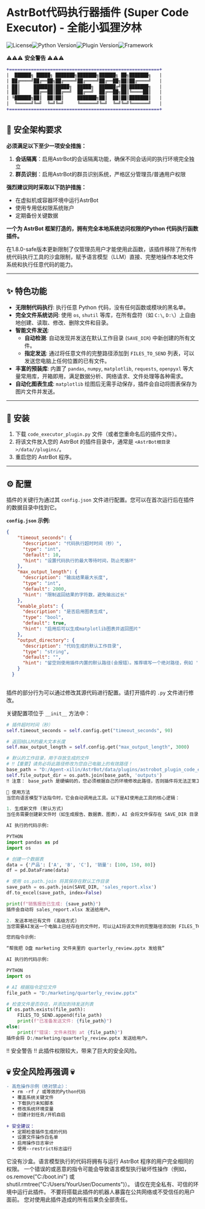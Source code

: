 # AstrBot代码执行器插件 (Super Code Executor) - 全能小狐狸汐林

![License](https://img.shields.io/badge/license-Apache--2.0-blue.svg)![Python Version](https://img.shields.io/badge/python-3.10%2B-orange.svg)![Plugin Version](https://img.shields.io/badge/version-1.8.0--safe-brightgreen)![Framework](https://img.shields.io/badge/framework-AstrBot-D72C4D)

⚠️⚠️⚠️ **安全警告** ⚠️⚠️⚠️

```diff
+=======================================================+
|  ██████╗ █████╗ ███████╗███████╗██████╗ ██╗███████╗   |
| ██╔════╝██╔══██╗██╔════╝██╔════╝██╔══██╗██║██╔════╝   |
| ██║     ███████║█████╗  █████╗  ██████╔╝██║███████╗   |
| ██║     ██╔══██║██╔══╝  ██╔══╝  ██╔══██╗██║╚════██║   |
| ╚██████╗██║  ██║██║     ███████╗██║  ██║██║███████║   |
|  ╚═════╝╚═╝  ╚═╝╚═╝     ╚══════╝╚═╝  ╚═╝╚═╝╚══════╝   |
+=======================================================+
```

## 🔐 安全架构要求
**必须满足以下至少一项安全措施：**
1. **会话隔离**：启用AstrBot的会话隔离功能，确保不同会话间的执行环境完全独立
2. **群员识别**：启用AstrBot的群员识别系统，严格区分管理员/普通用户权限

**强烈建议同时采取以下防护措施：**
- 在虚拟机或容器环境中运行AstrBot
- 使用专用低权限系统账户
- 定期备份关键数据

**一个为 AstrBot 框架打造的，拥有完全本地系统访问权限的Python 代码执行函数插件。**

在1.8.0-safe版本更新限制了仅管理员用户才能使用此函数，该插件移除了所有传统代码执行工具的沙盒限制，赋予语言模型（LLM）直接、完整地操作本地文件系统和执行任意代码的能力。

---

## ✨ 特色功能

*   **无限制代码执行**: 执行任意 Python 代码，没有任何函数或模块的黑名单。
*   **完全文件系统访问**: 使用 `os`, `shutil` 等库，在所有盘符（如 `C:\`, `D:\`）上自由地创建、读取、修改、删除文件和目录。
*   **智能文件发送**:
    *   **自动检测**: 自动发现并发送在默认工作目录 (`SAVE_DIR`) 中新创建的所有文件。
    *   **指定发送**: 通过将任意文件的完整路径添加到 `FILES_TO_SEND` 列表，可以发送您电脑上任何位置的已有文件。
*   **丰富的预装库**: 内置了 `pandas`, `numpy`, `matplotlib`, `requests`, `openpyxl` 等大量常用库，开箱即用，满足数据分析、网络请求、文件处理等各种需求。
*   **自动化图表生成**: `matplotlib` 绘图后无需手动保存，插件会自动将图表保存为图片文件并发送。

---

## 🚀 安装

1.  下载 `code_executor_plugin.py` 文件（或者您重命名后的插件文件）。
2.  将该文件放入您的 AstrBot 的插件目录中，通常是 `<AstrBot根目录>/data//plugins/`。
3.  重启您的 AstrBot 程序。

---

## ⚙️ 配置


插件的关键行为通过其 `config.json` 文件进行配置。您可以在首次运行后在插件的数据目录中找到它。

**`config.json` 示例:**

```json
{
    "timeout_seconds": {
      "description": "代码执行超时时间（秒）",
      "type": "int",
      "default": 10,
      "hint": "设置代码执行的最大等待时间，防止死循环"
    },
    "max_output_length": {
      "description": "输出结果最大长度",
      "type": "int",
      "default": 2000,
      "hint": "限制返回结果的字符数，避免输出过长"
    },
    "enable_plots": {
      "description": "是否启用图表生成",
      "type": "bool",
      "default": true,
      "hint": "启用后可以生成matplotlib图表并返回图片"
    },
    "output_directory": {
      "description": "代码生成的默认工作目录",
      "type": "string",
      "default": "",
      "hint": "留空则使用插件内置的默认路径(会报错）。推荐填写一个绝对路径，例如 'D:/my_ai_outputs' 或 '/home/user/ai_outputs'。AI将在此目录中创建和读取文件。"
    }
  }
  
```

插件的部分行为可以通过修改其源代码进行配置。请打开插件的 `.py` 文件进行修改。

关键配置项位于 `__init__` 方法中：

```python
# 插件超时时间（秒）
self.timeout_seconds = self.config.get("timeout_seconds", 90)

# 返回给LLM的最大文本长度
self.max_output_length = self.config.get("max_output_length", 3000)

# 默认的工作目录，用于存放生成的文件
# ‼️【重要】请务必将此路径修改为您自己电脑上的有效路径！
base_path = "D:/Agent-xilin/AstrBot/data/plugins/astrobot_plugin_code_executor"
self.file_output_dir = os.path.join(base_path, 'outputs')
‼️ 注意： base_path 是硬编码的，您必须根据自己的环境修改此路径，否则插件将无法正常工作。

📖 使用方法
当您向语言模型下达指令时，它会自动调用此工具。以下是AI使用此工具的核心逻辑：

1. 生成新文件 (默认方式)
当任务需要创建新文件时（如生成报告、数据表、图表），AI 会将文件保存在 SAVE_DIR 目录中。插件会自动检测到这些新文件并发送给您。

AI 执行的代码示例:

PYTHON
import pandas as pd
import os

# 创建一个数据表
data = {'产品': ['A', 'B', 'C'], '销量': [100, 150, 80]}
df = pd.DataFrame(data)

# 使用 os.path.join 将其保存在默认工作目录
save_path = os.path.join(SAVE_DIR, 'sales_report.xlsx')
df.to_excel(save_path, index=False)

print(f"销售报告已生成: {save_path}")
插件会自动将 sales_report.xlsx 发送给用户。

2. 发送本地已有文件 (高级方式)
当您需要AI发送一个电脑上已经存在的文件时，可以让AI将该文件的完整路径添加到 FILES_TO_SEND 列表中。

您的指令示例:

“帮我把 D盘 marketing 文件夹里的 quarterly_review.pptx 发给我”

AI 执行的代码示例:

PYTHON
import os

# AI 根据指令定位文件
file_path = "D:/marketing/quarterly_review.pptx"

# 检查文件是否存在，并添加到待发送列表
if os.path.exists(file_path):
    FILES_TO_SEND.append(file_path)
    print(f"已准备发送文件: {file_path}")
else:
    print(f"错误: 文件未找到 at {file_path}")
插件会将 D:/marketing/quarterly_review.pptx 发送给用户。
```

‼️ 安全警告 ‼️
此插件权限较大，带来了巨大的安全风险。
## 💀 安全风险再强调 💀

```diff
- 高危操作示例（绝对禁止）：
  • rm -rf / 或等效的Python代码
  • 覆盖系统关键文件
  • 下载执行未知脚本
  • 修改系统环境变量
  • 创建计划任务/开机自启
  
+ 安全建议：
  • 定期检查插件生成的代码
  • 设置文件操作白名单
  • 启用操作日志审计
  • 使用--restrict标志运行
```
它没有沙盒。语言模型执行的代码将拥有与运行 AstrBot 程序的用户完全相同的权限。
一个错误的或恶意的指令可能会导致语言模型执行破坏性操作（例如，os.remove("C:/boot.ini") 或 shutil.rmtree("C:/Users/YourUser/Documents")）。
请仅在完全私有、可信的环境中运行此插件。 不要将搭载此插件的机器人暴露在公共网络或不受信任的用户面前。
您对使用此插件造成的所有后果负全部责任。
